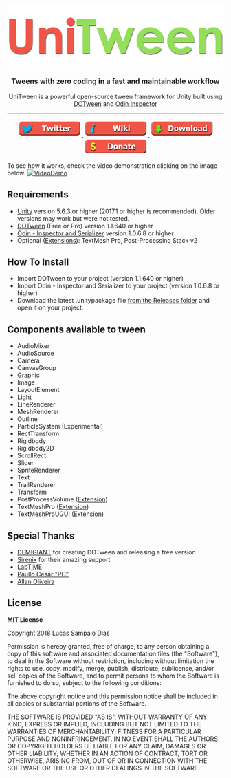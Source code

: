 <p align="center">
    <img src="/Images/Logo.png" alt="UniTween">
</p>
<h3 align="center" style="text-align:center;">
  Tweens with zero coding in a fast and maintainable workflow
</h3>
<p align="center">
		UniTween is a powerful open-source tween framework for Unity built using <a href="https://assetstore.unity.com/packages/tools/animation/dotween-hotween-v2-27676">DOTween</a> and <a href="https://assetstore.unity.com/packages/tools/utilities/odin-inspector-and-serializer-89041">Odin Inspector</a>
</p>

</p>
<hr>
<p align="center">	
	<a href="https://twitter.com/unitween_unity">
		<img src="/Images/BtnTwitter.png" alt="Twitter">
	</a>
  <a href="https://github.com/sampaiodias/UniTween/wiki">
		<img src="/Images/BtnWiki.png" alt="Wiki">
	</a>	
	<a href="https://github.com/sampaiodias/UniTween/tree/master/Releases">
		<img src="/Images/BtnDownload.png" alt="Download">
	</a>
	<a href="https://github.com/sampaiodias/UniTween/wiki/Donate">
		<img src="/Images/BtnDonate.png" alt="Donate">
	</a>	
</p>

To see how it works, check the video demonstration clicking on the image below.
[![VideoDemo](https://i.imgur.com/o5mHYgK.png)](https://g.redditmedia.com/9AE7zanHgRsB0xVy-1Dnh-9ooWvVQpSXYLhBk0luxOk.gif?fm=mp4&mp4-fragmented=false&s=14bf19bb2ad19f0c9c380e0abc10aeac)

## Requirements
* [Unity](https://unity3d.com/get-unity/download/archive) version 5.6.3 or higher (2017.1 or higher is recommended). Older versions may work but were not tested.
* [DOTween](https://assetstore.unity.com/packages/tools/animation/dotween-hotween-v2-27676) (Free or Pro) version 1.1.640 or higher
* [Odin - Inspector and Serializer](https://assetstore.unity.com/packages/tools/utilities/odin-inspector-and-serializer-89041) version 1.0.6.8 or higher
* Optional ([Extensions](https://github.com/sampaiodias/UniTween/wiki/Extensions)): TextMesh Pro, Post-Processing Stack v2

## How To Install
* Import DOTween to your project (version 1.1.640 or higher)
* Import Odin - Inspector and Serializer to your project (version 1.0.6.8 or higher)
* Download the latest .unitypackage file [from the Releases folder](https://github.com/sampaiodias/UniTween/tree/master/Releases) and open it on your project.

## Components available to tween
* AudioMixer
* AudioSource
* Camera
* CanvasGroup
* Graphic
* Image
* LayoutElement
* Light
* LineRenderer
* MeshRenderer
* Outline
* ParticleSystem (Experimental)
* RectTransform
* Rigidbody
* Rigidbody2D
* ScrollRect
* Slider
* SpriteRenderer
* Text
* TrailRenderer
* Transform
* PostProcessVolume ([Extension](https://github.com/sampaiodias/UniTween/wiki/Extensions))
* TextMeshPro ([Extension](https://github.com/sampaiodias/UniTween/wiki/Extensions))
* TextMeshProUGUI ([Extension](https://github.com/sampaiodias/UniTween/wiki/Extensions))

## Special Thanks
* [DEMIGIANT](http://demigiant.com/) for creating DOTween and releasing a free version
* [Sirenix](http://sirenix.net) for their amazing support
* [LabTIME](http://www.labtime.ufg.br/)
* [Paullo Cesar "PC"](https://github.com/paullocesarpc)
* [Allan Oliveira](https://github.com/allanolivei)

## License

**MIT License**

Copyright 2018 Lucas Sampaio Dias

Permission is hereby granted, free of charge, to any person obtaining a copy of this software and associated documentation files (the "Software"), to deal in the Software without restriction, including without limitation the rights to use, copy, modify, merge, publish, distribute, sublicense, and/or sell copies of the Software, and to permit persons to whom the Software is furnished to do so, subject to the following conditions:

The above copyright notice and this permission notice shall be included in all copies or substantial portions of the Software.

THE SOFTWARE IS PROVIDED "AS IS", WITHOUT WARRANTY OF ANY KIND, EXPRESS OR IMPLIED, INCLUDING BUT NOT LIMITED TO THE WARRANTIES OF MERCHANTABILITY, FITNESS FOR A PARTICULAR PURPOSE AND NONINFRINGEMENT. IN NO EVENT SHALL THE AUTHORS OR COPYRIGHT HOLDERS BE LIABLE FOR ANY CLAIM, DAMAGES OR OTHER LIABILITY, WHETHER IN AN ACTION OF CONTRACT, TORT OR OTHERWISE, ARISING FROM, OUT OF OR IN CONNECTION WITH THE SOFTWARE OR THE USE OR OTHER DEALINGS IN THE SOFTWARE.
